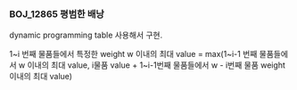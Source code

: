 ### BOJ_12865 평범한 배낭

dynamic programming table 사용해서 구현.

1~i 번째 물품들에서 특정한 weight w 이내의 최대 value = max(1~i-1 번째 물품들에서 w 이내의 최대 value,  i물품 value + 1~i-1번째 물품들에서 w - i번째 물품 weight 이내의 최대 value)